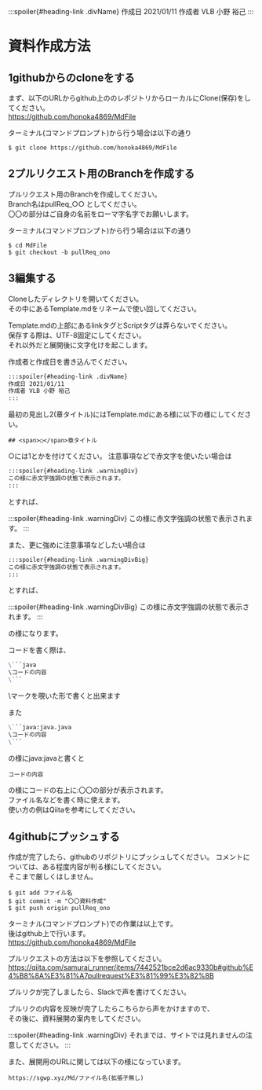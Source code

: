 <link rel="stylesheet" href="https://cdnjs.cloudflare.com/ajax/libs/highlight.js/9.15.10/styles/vs2015.min.css">
<link href="https://sgwp.xyz/Content/github.css" rel="stylesheet">
<link href="https://sgwp.xyz/Content/md2.css" rel="stylesheet"></link>
<script src="https://cdnjs.cloudflare.com/ajax/libs/highlight.js/9.15.10/highlight.min.js"></script>
<script src="https://cdn.jsdelivr.net/npm/highlightjs-line-numbers.js@2.8.0/dist/highlightjs-line-numbers.min.js"></script>
<script>hljs.initHighlightingOnLoad();</script>
<script>hljs.initLineNumbersOnLoad();</script>

:::spoiler{#heading-link .divName}
作成日 2021/01/11 
作成者 VLB 小野 裕己
:::

# 資料作成方法

## <span>1</span>githubからのcloneをする

まず、以下のURLからgithub上ののレポジトリからローカルにClone(保存)をしてください。  
https://github.com/honoka4869/MdFile

ターミナル(コマンドプロンプト)から行う場合は以下の通り
``` terminal
$ git clone https://github.com/honoka4869/MdFile
```

##  <span>2</span>プルリクエスト用のBranchを作成する

プルリクエスト用のBranchを作成してください。  
Branch名はpullReq_○○ としてください。  
〇〇の部分はご自身の名前をローマ字名字でお願いします。

ターミナル(コマンドプロンプト)から行う場合は以下の通り
``` terminal
$ cd MdFile
$ git checkout -b pullReq_ono 
```

## <span>3</span>編集する

Cloneしたディレクトリを開いてください。  
その中にあるTemplate.mdをリネームで使い回してください。

Template.mdの上部にあるlinkタグとScriptタグは弄らないでください。  
保存する際は、UTF-8固定にしてください。  
それ以外だと展開後に文字化けを起こします。

作成者と作成日を書き込んでください。

```markdown
:::spoiler{#heading-link .divName}
作成日 2021/01/11 
作成者 VLB 小野 裕己
:::
```

最初の見出し2(章タイトル)にはTemplate.mdにある様に以下の様にしてください。

```
## <span>○</span>章タイトル
```

○には1とかを付けてください。
注意事項などで赤文字を使いたい場合は

```markdown
:::spoiler{#heading-link .warningDiv}
この様に赤文字強調の状態で表示されます。
:::
```
とすれば、

:::spoiler{#heading-link .warningDiv}
この様に赤文字強調の状態で表示されます。
:::

また、更に強めに注意事項などしたい場合は

```markdown
:::spoiler{#heading-link .warningDivBig}
この様に赤文字強調の状態で表示されます。
:::
```

とすれば、

:::spoiler{#heading-link .warningDivBig}
この様に赤文字強調の状態で表示されます。
:::

の様になります。

コードを書く際は、
```markdown
\```java
\コードの内容
\```
```

\マークを覗いた形で書くと出来ます

また

```markdown
\```java:java.java
\コードの内容
\```
```
の様にjava:javaと書くと

```java:java
コードの内容
```

の様にコードの右上に:〇〇の部分が表示されます。  
ファイル名などを書く時に使えます。  
使い方の例はQiitaを参考にしてください。

## <span>4</span>githubにプッシュする

作成が完了したら、githubのリポジトリにプッシュしてください。
コメントについては、ある程度内容が判る様にしてください。  
そこまで厳しくはしません。

```terminal
$ git add ファイル名
$ git commit -m "〇〇資料作成"
$ git push origin pullReq_ono
```

ターミナル(コマンドプロンプト)での作業は以上です。  
後はgithub上で行います。  
https://github.com/honoka4869/MdFile

プルリクエストの方法は以下を参照してください。
https://qiita.com/samurai_runner/items/7442521bce2d6ac9330b#github%E4%B8%8A%E3%81%A7pullrequest%E3%81%99%E3%82%8B

プルリクが完了しましたら、Slackで声を書けてください。

プルリクの内容を反映が完了したらこちらから声をかけますので、  
その後に、資料展開の案内をしてください。

:::spoiler{#heading-link .warningDiv}
それまでは、サイトでは見れませんの注意してください。
:::

また、展開用のURLに関しては以下の様になっています。  

```
https://sgwp.xyz/Md/ファイル名(拡張子無し)
```
